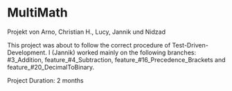 # MultiMath

Projekt von Arno, Christian H., Lucy, Jannik und Nidzad

This project was about to follow the correct procedure of Test-Driven-Development.
I (Jannik) worked mainly on the following branches: #3_Addition, feature_#4_Subtraction, feature_#16_Precedence_Brackets and feature_#20_DecimalToBinary.

Project Duration: 2 months
